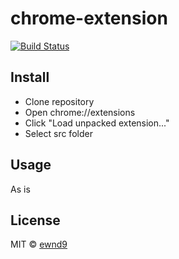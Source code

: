 # chrome-extension

[![Build Status](https://travis-ci.org/ewnd9/chrome-extension.svg?branch=master)](https://travis-ci.org/ewnd9/chrome-extension)

## Install

- Clone repository
- Open chrome://extensions
- Click "Load unpacked extension..."
- Select src folder

## Usage

As is

## License

MIT © [ewnd9](http://ewnd9.com)
